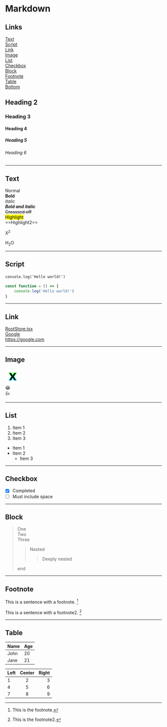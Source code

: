 # Markdown

## Links

[Text](#text)  
[Script](#script)  
[Link](#link)  
[Image](#image)  
[List](#list)  
[Checkbox](#checkbox)  
[Block](#block)  
[Footnote](#footnote)  
[Table](#table)  
[Bottom](#bottom)  

## Heading 2

### Heading 3

#### Heading 4

##### Heading 5

###### Heading 6

---

## Text

Normal  
**Bold**  
_italic_  
***Bold and italic***  
~~Crosssed off~~  
<mark>Highlight</mark>  
==Highlight2== <!-- Not supported by GitHub -->
<!-- Subscript -->
X<sup>2</sup>  
<!-- Superscript -->
H<sub>2</sub>O  

---

## Script

`console.log('Hello world!')`

```ts
const function = () => {
    console.log('Hello world!')
}
```

---

## Link

[RootStore.tsx](/src/stores/RootStore.tsx)  
[Google](https://google.com)  
<https://google.com>  

---

## Image

![Image](/src/icons/Logo.svg)  
:joy:  
👍  

---

## List

1. Item 1
2. Item 2
3. Item 3

- Item 1
- Item 2
  - Item 3

---

## Checkbox

- [x] Completed
- [ ] Must include space

---

## Block

> One  
> Two  
> Three
>
>> Nested
>>
>>> Deeply nested
>>
> end

---

## Footnote

This is a sentence with a footnote. [^1]
[^1]: This is the footnote.

This is a sentence with a footnote2. [^2]
[^2]: This is the footnote2.

---

## Table

| Name | Age |
| ---- | --- |
| John | 20  |
| Jane | 21  |

| Left | Center | Right |
| :--- | :----: | ----: |
| 1    | 2      | 3     |
| 4    | 5      | 6     |
| 7    | 8      | 9     |

<a id="bottom"></a>
